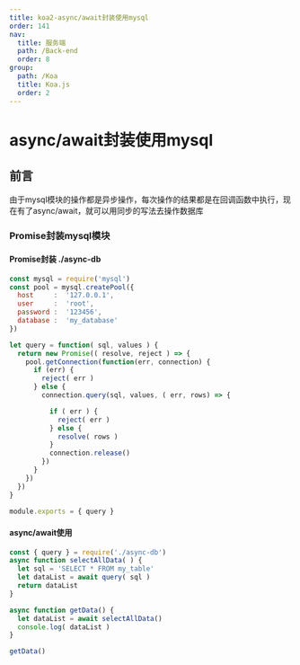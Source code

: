```yaml
---
title: koa2-async/await封装使用mysql
order: 141
nav:
  title: 服务端
  path: /Back-end
  order: 8
group:
  path: /Koa
  title: Koa.js
  order: 2
---
```


# async/await封装使用mysql

## 前言
由于mysql模块的操作都是异步操作，每次操作的结果都是在回调函数中执行，现在有了async/await，就可以用同步的写法去操作数据库

### Promise封装mysql模块

#### Promise封装 ./async-db
```js
const mysql = require('mysql')
const pool = mysql.createPool({
  host     :  '127.0.0.1',
  user     :  'root',
  password :  '123456',
  database :  'my_database'
})

let query = function( sql, values ) {
  return new Promise(( resolve, reject ) => {
    pool.getConnection(function(err, connection) {
      if (err) {
        reject( err )
      } else {
        connection.query(sql, values, ( err, rows) => {

          if ( err ) {
            reject( err )
          } else {
            resolve( rows )
          }
          connection.release()
        })
      }
    })
  })
}

module.exports = { query }
```

#### async/await使用
```js
const { query } = require('./async-db')
async function selectAllData( ) {
  let sql = 'SELECT * FROM my_table'
  let dataList = await query( sql )
  return dataList
}

async function getData() {
  let dataList = await selectAllData()
  console.log( dataList )
}

getData()
```




